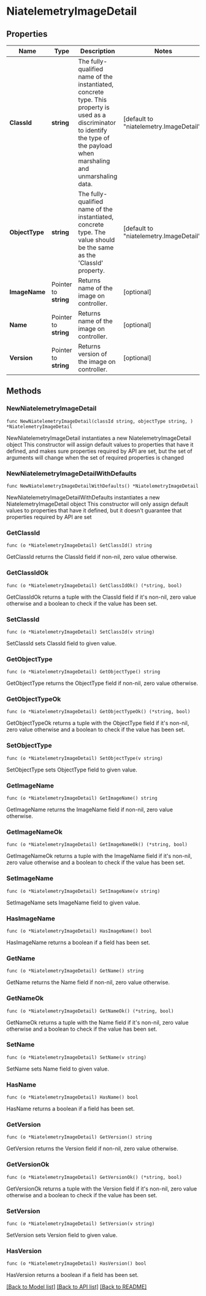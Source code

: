 # NiatelemetryImageDetail

## Properties

Name | Type | Description | Notes
------------ | ------------- | ------------- | -------------
**ClassId** | **string** | The fully-qualified name of the instantiated, concrete type. This property is used as a discriminator to identify the type of the payload when marshaling and unmarshaling data. | [default to "niatelemetry.ImageDetail"]
**ObjectType** | **string** | The fully-qualified name of the instantiated, concrete type. The value should be the same as the &#39;ClassId&#39; property. | [default to "niatelemetry.ImageDetail"]
**ImageName** | Pointer to **string** | Returns name of the image on controller. | [optional] 
**Name** | Pointer to **string** | Returns name of the image on controller. | [optional] 
**Version** | Pointer to **string** | Returns version of the image on controller. | [optional] 

## Methods

### NewNiatelemetryImageDetail

`func NewNiatelemetryImageDetail(classId string, objectType string, ) *NiatelemetryImageDetail`

NewNiatelemetryImageDetail instantiates a new NiatelemetryImageDetail object
This constructor will assign default values to properties that have it defined,
and makes sure properties required by API are set, but the set of arguments
will change when the set of required properties is changed

### NewNiatelemetryImageDetailWithDefaults

`func NewNiatelemetryImageDetailWithDefaults() *NiatelemetryImageDetail`

NewNiatelemetryImageDetailWithDefaults instantiates a new NiatelemetryImageDetail object
This constructor will only assign default values to properties that have it defined,
but it doesn't guarantee that properties required by API are set

### GetClassId

`func (o *NiatelemetryImageDetail) GetClassId() string`

GetClassId returns the ClassId field if non-nil, zero value otherwise.

### GetClassIdOk

`func (o *NiatelemetryImageDetail) GetClassIdOk() (*string, bool)`

GetClassIdOk returns a tuple with the ClassId field if it's non-nil, zero value otherwise
and a boolean to check if the value has been set.

### SetClassId

`func (o *NiatelemetryImageDetail) SetClassId(v string)`

SetClassId sets ClassId field to given value.


### GetObjectType

`func (o *NiatelemetryImageDetail) GetObjectType() string`

GetObjectType returns the ObjectType field if non-nil, zero value otherwise.

### GetObjectTypeOk

`func (o *NiatelemetryImageDetail) GetObjectTypeOk() (*string, bool)`

GetObjectTypeOk returns a tuple with the ObjectType field if it's non-nil, zero value otherwise
and a boolean to check if the value has been set.

### SetObjectType

`func (o *NiatelemetryImageDetail) SetObjectType(v string)`

SetObjectType sets ObjectType field to given value.


### GetImageName

`func (o *NiatelemetryImageDetail) GetImageName() string`

GetImageName returns the ImageName field if non-nil, zero value otherwise.

### GetImageNameOk

`func (o *NiatelemetryImageDetail) GetImageNameOk() (*string, bool)`

GetImageNameOk returns a tuple with the ImageName field if it's non-nil, zero value otherwise
and a boolean to check if the value has been set.

### SetImageName

`func (o *NiatelemetryImageDetail) SetImageName(v string)`

SetImageName sets ImageName field to given value.

### HasImageName

`func (o *NiatelemetryImageDetail) HasImageName() bool`

HasImageName returns a boolean if a field has been set.

### GetName

`func (o *NiatelemetryImageDetail) GetName() string`

GetName returns the Name field if non-nil, zero value otherwise.

### GetNameOk

`func (o *NiatelemetryImageDetail) GetNameOk() (*string, bool)`

GetNameOk returns a tuple with the Name field if it's non-nil, zero value otherwise
and a boolean to check if the value has been set.

### SetName

`func (o *NiatelemetryImageDetail) SetName(v string)`

SetName sets Name field to given value.

### HasName

`func (o *NiatelemetryImageDetail) HasName() bool`

HasName returns a boolean if a field has been set.

### GetVersion

`func (o *NiatelemetryImageDetail) GetVersion() string`

GetVersion returns the Version field if non-nil, zero value otherwise.

### GetVersionOk

`func (o *NiatelemetryImageDetail) GetVersionOk() (*string, bool)`

GetVersionOk returns a tuple with the Version field if it's non-nil, zero value otherwise
and a boolean to check if the value has been set.

### SetVersion

`func (o *NiatelemetryImageDetail) SetVersion(v string)`

SetVersion sets Version field to given value.

### HasVersion

`func (o *NiatelemetryImageDetail) HasVersion() bool`

HasVersion returns a boolean if a field has been set.


[[Back to Model list]](../README.md#documentation-for-models) [[Back to API list]](../README.md#documentation-for-api-endpoints) [[Back to README]](../README.md)


